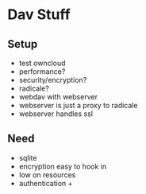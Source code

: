 Dav Stuff
=========

Setup
-------
 * test owncloud
  * performance?
  * security/encryption?
 * radicale?
  * webdav with webserver
  * webserver is just a proxy to radicale
 * webserver handles ssl

Need
----
 * sqlite
 * encryption easy to hook in
 * low on resources
 * authentication +
